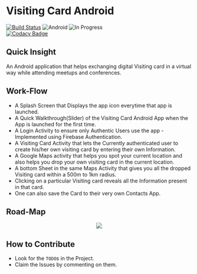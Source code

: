 # Visiting Card Android

[![Build Status](https://travis-ci.org/JBossOutreach/visiting-card-android.svg?branch=master)](https://travis-ci.org/JBossOutreach/visiting-card-android)
![Android](https://img.shields.io/badge/GCI-Android-green.svg?longCache=true&style=flat-square)   ![In Progress](https://img.shields.io/badge/In--progress-true-green.svg?longCache=true&style=flat-square) <br />
[![Codacy Badge](https://api.codacy.com/project/badge/Grade/06bd6acff9cd4506985192596642ef5f)](https://www.codacy.com/app/JBossOutreach/visiting-card-android?utm_source=github.com&amp;utm_medium=referral&amp;utm_content=JBossOutreach/visiting-card-android&amp;utm_campaign=Badge_Grade)

## Quick Insight
An Android application that helps exchanging digital Visiting card in a virtual way while attending meetups and conferences.<br>

## Work-Flow
- A Splash Screen that Displays the app icon everytime that app is launched.<br>
- A Quick Walkthrough(Slider) of the Visiting Card Android App when the App is launched for the first time.<br>
- A Login Activity to ensure only Authentic Users use the app - Implemented using Firebase Authentication.<br>
- A Visiting Card Activity that lets the Currently authenticated user to create his/her own visiting card by entering their own Information.<br>
- A Google Maps activity that helps you spot your current location and also helps you drop your own visiting card in the current location.<br>
- A bottom Sheet in the same Maps Activity that gives you all the dropped Visiting card within a 500m to 1km radius.<br>
- Clicking on a particular Visiting card reveals all the Information present in that card.
- One can also save the Card to their very own Contacts App.<br>

## Road-Map
<p align="center">
    <img src="Images/Visiting_Card_Map.jpg">
</p>

## How to Contribute
- Look for the `TODO`s in the Project.<br>
- Claim the Issues by commenting on them.

